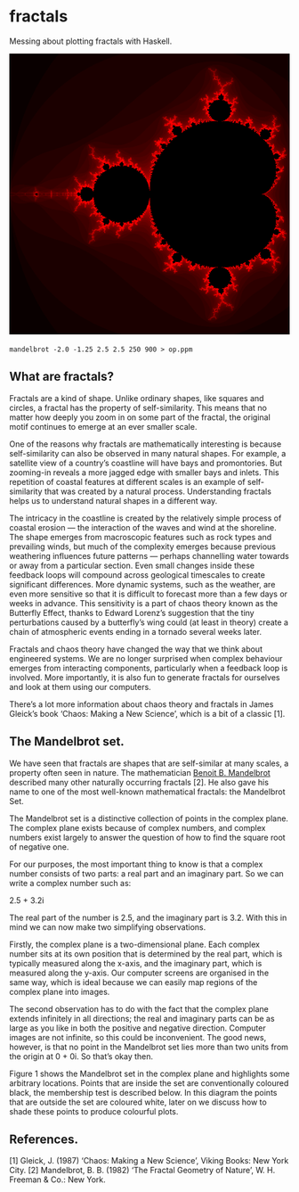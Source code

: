 # fractals
Messing about plotting fractals with Haskell.

![Main bulb of the Mandelbrot set](https://github.com/ncke/fractals/blob/c817a10e9ed66f838480e6a9e04c54699479f8a0/examples/mainbulb-900x900.png)

`mandelbrot -2.0 -1.25 2.5 2.5 250 900 > op.ppm`

## What are fractals?
Fractals are a kind of shape. Unlike ordinary shapes, like squares and circles, a fractal has the property of self-similarity. This means that no matter how deeply you zoom in on some part of the fractal, the original motif continues to emerge at an ever smaller scale.

One of the reasons why fractals are mathematically interesting is because self-similarity can also be observed in many natural shapes. For example, a satellite view of a country’s coastline will have bays and promontories. But zooming-in reveals a more jagged edge with smaller bays and inlets. This repetition of coastal features at different scales is an example of self-similarity that was created by a natural process. Understanding fractals helps us to understand natural shapes in a different way.

The intricacy in the coastline is created by the relatively simple process of coastal erosion — the interaction of the waves and wind at the shoreline. The shape emerges from macroscopic features such as rock types and prevailing winds, but much of the complexity emerges because previous weathering influences future patterns — perhaps channelling water towards or away from a particular section. Even small changes inside these feedback loops will compound across geological timescales to create significant differences. More dynamic systems, such as the weather, are even more sensitive so that it is difficult to forecast more than a few days or weeks in advance.  This sensitivity is a part of chaos theory known as the Butterfly Effect, thanks to Edward Lorenz’s suggestion that the tiny perturbations caused by a butterfly’s wing could (at least in theory) create a chain of atmospheric events ending in a tornado several weeks later.

Fractals and chaos theory have changed the way that we think about engineered systems. We are no longer surprised when complex behaviour emerges from interacting components, particularly when a feedback loop is involved. More importantly, it is also fun to generate fractals for ourselves and look at them using our computers.

There’s a lot more information about chaos theory and fractals in James Gleick’s book ‘Chaos: Making a New Science’, which is a bit of a classic [1].

## The Mandelbrot set.
We have seen that fractals are shapes that are self-similar at many scales, a property often seen in nature. The mathematician [Benoit B. Mandelbrot](https://en.wikipedia.org/wiki/Benoit_Mandelbrot) described many other naturally occurring fractals [2]. He also gave his name to one of the most well-known mathematical fractals: the Mandelbrot Set.

The Mandelbrot set is a distinctive collection of points in the complex plane. The complex plane exists because of complex numbers, and complex numbers exist largely to answer the question of how to find the square root of negative one.

For our purposes, the most important thing to know is that a complex number consists of two parts: a real part and an imaginary part. So we can write a complex number such as:

2.5 + 3.2i

The real part of the number is 2.5, and the imaginary part is 3.2. With this in mind we can now make two simplifying observations.

Firstly, the complex plane is a two-dimensional plane. Each complex number sits at its own position that is determined by the real part, which is typically measured along the x-axis, and the imaginary part, which is measured along the y-axis. Our computer screens are organised in the same way, which is ideal because we can easily map regions of the complex plane into images.

The second observation has to do with the fact that the complex plane extends infinitely in all directions; the real and imaginary parts can be as large as you like in both the positive and negative direction. Computer images are not infinite, so this could be inconvenient. The good news, however, is that no point in the Mandelbrot set lies more than two units from the origin at 0 + 0i. So that’s okay then.

Figure 1 shows the Mandelbrot set in the complex plane and highlights some arbitrary locations. Points that are inside the set are conventionally coloured black, the membership test is described below. In this diagram the points that are outside the set are coloured white, later on we discuss how to shade these points to produce colourful plots.









## References.

[1] Gleick, J. (1987) ‘Chaos: Making a New Science’, Viking Books: New York City.
[2] Mandelbrot, B. B. (1982) ‘The Fractal Geometry of Nature’, W. H. Freeman & Co.: New York.
